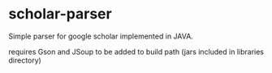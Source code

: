 scholar-parser
==============

Simple parser for google scholar implemented in JAVA.


requires Gson and JSoup to be added to build path (jars included in libraries directory)
